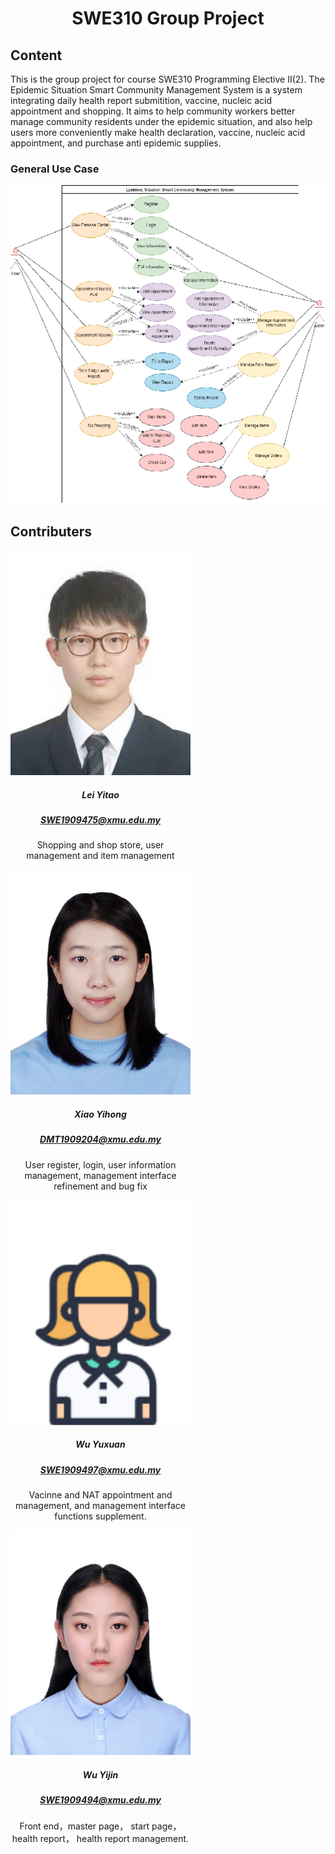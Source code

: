 
<h1 align="center">SWE310 Group Project</h1>
<h2>Content</h2>
This is the group project for course SWE310 Programming Elective II(2). The Epidemic Situation Smart Community Management System is a system integrating daily health report submitition, vaccine, nucleic acid appointment and shopping. It aims to help community workers better manage community residents under the epidemic situation, and also help users more conveniently make health declaration, vaccine, nucleic acid appointment, and purchase anti epidemic supplies.
<h3>General Use Case</h3>
<center><img src="Project_group/Project_group/imgs/usecase.png" class="card-img-top"></center>
<h2>Contributers</h2>
        <div class="card_area">
            <div class="card card_custom" style="width: 18rem;">
              <img src="Project_group/Project_group/imgs/lyt.jpg" class="card-img-top" alt="...">
              <div class="card-body">
                  <center>
                <h5 class="card-title">Lei Yitao</h5>
                  <h5 class="card-subtitle"><a href="mailto:SWE1909475@xmu.edu.my">SWE1909475@xmu.edu.my</a></h5>
                <p class="card-text">Shopping and shop store, user management and item management</p>
                </center>
              </div>
            </div>
            <div class="card card_custom" style="width: 18rem;">
              <img src="Project_group/Project_group/imgs/xiaoyihong.jpg" class="card-img-top" alt="..." >
              <div class="card-body">
                  <center>
                <h5 class="card-title">Xiao Yihong</h5>
                  <h5 class="card-subtitle"><a href="mailto:DMT1909204@xmu.edu.my">DMT1909204@xmu.edu.my</a></h5>
                <p class="card-text">User register, login, user information management, management interface refinement and bug fix</p>
                </center>
              </div>
            </div>
            <div class="card card_custom" style="width: 18rem;">
              <img src="Project_group/Project_group/imgs/xz.jpg" class="card-img-top" alt="..." >
              <div class="card-body">
                  <center>
                <h5 class="card-title">Wu Yuxuan</h5>
                  <h5 class="card-subtitle"><a href="mailto:SWE1909497@xmu.edu.my">SWE1909497@xmu.edu.my</a></h5>
                <p class="card-text">Vacinne and NAT appointment and management, and management interface functions supplement.</p>
                </center>
              </div>
            </div>
            <div class="card card_custom" style="width: 18rem;">
              <img src="Project_group/Project_group/imgs/yx.jpg" class="card-img-top" alt="..." >
              <div class="card-body">
                  <center>
                <h5 class="card-title">Wu Yijin</h5>
                  <h5 class="card-subtitle"><a href="mailto:SWE1909494@xmu.edu.my">SWE1909494@xmu.edu.my</a></h5>
                <p class="card-text">Front end，master page， start page， health report， health report management.</p>
                </center>
              </div>
            </div>
        </div>